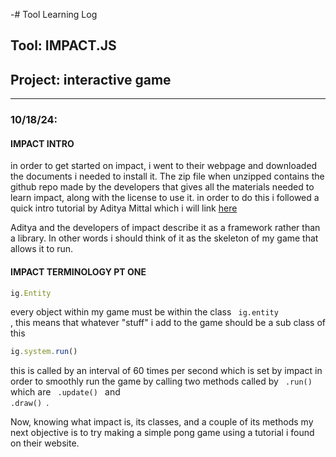 -# Tool Learning Log

## Tool: **IMPACT.JS**

## Project: **interactive game**

---

### 10/18/24:

#### IMPACT INTRO

in order to get started on impact, i went to their webpage and downloaded the documents i needed to install it. The zip file when unzipped contains the github repo made by the developers that gives all the materials needed to learn impact, along with the license to use it. in order to do this i followed a quick intro tutorial by Aditya Mittal which i will link [here](https://youtu.be/Z6k0WPd2DOk?si=DhTFMP0TMnOGxTuL)

Aditya and the developers of impact describe it as a framework rather than a library. In other words i should think of it as the skeleton of my game that allows it to run. 

#### IMPACT TERMINOLOGY PT ONE

```js
ig.Entity 
```
every object within my game must be within the class <code> ig.entity </code>, this means that whatever "stuff" i add to the game should be a sub class of this 

```js
ig.system.run()
```
this is called by an interval of 60 times per second which is set by impact in order to smoothly run the game by calling two methods called by <code> .run() </code> which are <code> .update() </code> and <code> .draw() </code>. 
  
Now, knowing what impact is, its classes, and a couple of its methods my next objective is to try making a simple pong game using a tutorial i found on their website.  


<!-- 
* Links you used today (websites, videos, etc)
* Things you tried, progress you made, etc
* Challenges, a-ha moments, etc
* Questions you still have
* What you're going to try next
-->
